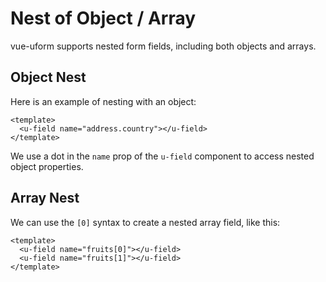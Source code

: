 # Nest of Object / Array <Badge type="tip" text="+0.3.0" />

vue-uform supports nested form fields, including both objects and arrays.

## Object Nest

Here is an example of nesting with an object:

```vue
<template>
  <u-field name="address.country"></u-field>
</template>
```

We use a dot in the `name` prop of the `u-field` component to access nested object properties.

## Array Nest

We can use the `[0]` syntax to create a nested array field, like this:

```vue
<template>
  <u-field name="fruits[0]"></u-field>
  <u-field name="fruits[1]"></u-field>
</template>
```
